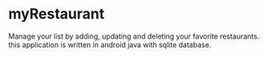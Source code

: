 # myRestaurant
Manage your list by adding, updating and deleting your favorite restaurants. 
this application is written in android java with sqlite database.
